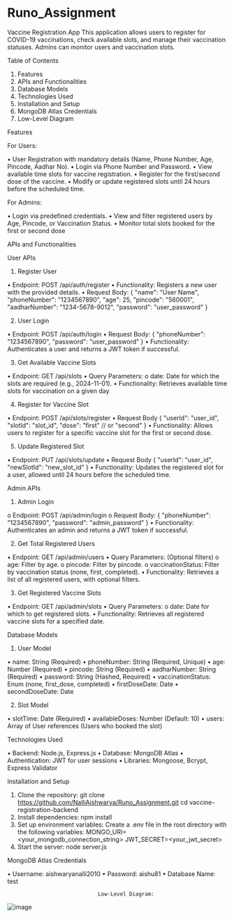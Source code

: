 # Runo_Assignment
Vaccine Registration App
This application allows users to register for COVID-19 vaccinations, check available slots, and manage their vaccination statuses. Admins can monitor users and vaccination slots.

Table of Contents

1.	Features
2.	APIs and Functionalities
3.	Database Models
4.	Technologies Used
5.	Installation and Setup
6.	MongoDB Atlas Credentials
7.	Low-Level Diagram

   
Features

For Users:

•	User Registration with mandatory details (Name, Phone Number, Age, Pincode, Aadhar No).
•	Login via Phone Number and Password.
•	View available time slots for vaccine registration.
•	Register for the first/second dose of the vaccine.
•	Modify or update registered slots until 24 hours before the scheduled time.

For Admins:

•	Login via predefined credentials.
•	View and filter registered users by Age, Pincode, or Vaccination Status.
•	Monitor total slots booked for the first or second dose


APIs and Functionalities

User APIs

1.	Register User
   
•	Endpoint: POST /api/auth/register
•	Functionality: Registers a new user with the provided details.
•	Request Body:
{
  "name": "User Name",
  "phoneNumber": "1234567890",
  "age": 25,
  "pincode": "560001",
  "aadharNumber": "1234-5678-9012",
  "password": "user_password"
}

2.	User Login
   
•	Endpoint: POST /api/auth/login
•	Request Body:
{
  "phoneNumber": "1234567890",
  "password": "user_password"
}
•	Functionality: Authenticates a user and returns a JWT token if successful.

3.	Get Available Vaccine Slots
   
•	Endpoint: GET /api/slots
•	Query Parameters:
o	date: Date for which the slots are required (e.g., 2024-11-01).
•	Functionality: Retrieves available time slots for vaccination on a given day

4. Register for Vaccine Slot
   
•	Endpoint: POST /api/slots/register
•	Request Body
{
  "userId": "user_id",
  "slotId": "slot_id",
  "dose": "first"  // or "second"
}
•	Functionality: Allows users to register for a specific vaccine slot for the first or second dose.

5. Update Registered Slot
   
•	Endpoint: PUT /api/slots/update
•	Request Body
{
  "userId": "user_id",
  "newSlotId": "new_slot_id"
}
•	Functionality: Updates the registered slot for a user, allowed until 24 hours before the scheduled time.




Admin APIs

1.	Admin Login
   
o	Endpoint: POST /api/admin/login
o	Request Body:
{
  "phoneNumber": "1234567890",
  "password": "admin_password"
}
•	Functionality: Authenticates an admin and returns a JWT token if successful.

2.	Get Total Registered Users
   
•	Endpoint: GET /api/admin/users
•	Query Parameters: (Optional filters)
o	age: Filter by age.
o	pincode: Filter by pincode.
o	vaccinationStatus: Filter by vaccination status (none, first, completed).
•	Functionality: Retrieves a list of all registered users, with optional filters.

3.	Get Registered Vaccine Slots
   
•	Endpoint: GET /api/admin/slots
•	Query Parameters:
o	date: Date for which to get registered slots.
•	Functionality: Retrieves all registered vaccine slots for a specified date.



Database Models

1.	User Model
   
•	name: String (Required)
•	phoneNumber: String (Required, Unique)
•	age: Number (Required)
•	pincode: String (Required)
•	aadharNumber: String (Required)
•	password: String (Hashed, Required)
•	vaccinationStatus: Enum (none, first_dose, completed)
•	firstDoseDate: Date
•	secondDoseDate: Date

2.	Slot Model
   
•	slotTime: Date (Required)
•	availableDoses: Number (Default: 10)
•	users: Array of User references (Users who booked the slot)

Technologies Used

•	Backend: Node.js, Express.js
•	Database: MongoDB Atlas
•	Authentication: JWT for user sessions
•	Libraries: Mongoose, Bcrypt, Express Validator


Installation and Setup

1.	Clone the repository: 
git clone https://github.com/NalliAishwarya/Runo_Assignment.git
cd vaccine-registration-backend
2.	Install dependencies:
npm install
3.	Set up environment variables: Create a .env file in the root directory with the following variables:
MONGO_URI=<your_mongodb_connection_string>
JWT_SECRET=<your_jwt_secret>
4.	Start the server:
node server.js

MongoDB Atlas Credentials

•	Username: aishwaryanalli2010
•	Password: aishu81
•	Database Name: test


                                 Low-Level Diagram:
![image](https://github.com/user-attachments/assets/403bbc87-8671-443a-936f-fb60caa086ec)

